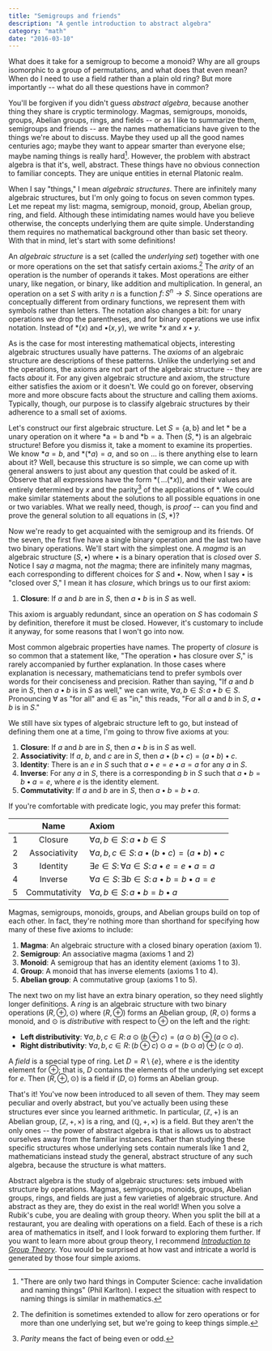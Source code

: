 ```yaml
---
title: "Semigroups and friends"
description: "A gentle introduction to abstract algebra"
category: "math"
date: "2016-03-10"
---
```


What does it take for a semigroup to become a monoid? Why are all groups isomorphic to a group of permutations, and what does that even mean? When do I need to use a field rather than a plain old ring? But more importantly -- what do all these questions have in common?

<!--more-->

You'll be forgiven if you didn't guess _abstract algebra_, because another thing they share is cryptic terminology. Magmas, semigroups, monoids, groups, Abelian groups, rings, and fields -- or as I like to summarize them, semigroups and friends -- are the names mathematicians have given to the things we're about to discuss. Maybe they used up all the good names centuries ago; maybe they want to appear smarter than everyone else; maybe naming things is really hard[^1]. However, the problem with abstract algebra is that it's, well, abstract. These things have no obvious connection to familiar concepts. They are unique entities in eternal Platonic realm.

When I say "things," I mean _algebraic structures_. There are infinitely many algebraic structures, but I'm only going to focus on seven common types. Let me repeat my list: magma, semigroup, monoid, group, Abelian group, ring, and field. Although these intimidating names would have you believe otherwise, the concepts underlying them are quite simple. Understanding them requires no mathematical background other than basic set theory. With that in mind, let's start with some definitions!

An _algebraic structure_ is a set (called the _underlying set_) together with one or more operations on the set that satisfy certain axioms.[^2] The _arity_ of an operation is the number of operands it takes. Most operations are either unary, like negation, or binary, like addition and multiplication. In general, an operation on a set $S$ with arity $n$ is a function $f\colon S^n\to S$. Since operations are conceptually different from ordinary functions, we represent them with symbols rather than letters. The notation also changes a bit: for unary operations we drop the parentheses, and for binary operations we use infix notation. Instead of $\ast(x)$ and $\bullet(x,y)$, we write $\ast x$ and $x \bullet y$.

As is the case for most interesting mathematical objects, interesting algebraic structures usually have patterns. The _axioms_ of an algebraic structure are descriptions of these patterns. Unlike the underlying set and the operations, the axioms are not part of the algebraic structure -- they are facts _about_ it. For any given algebraic structure and axiom, the structure either satisfies the axiom or it doesn't. We could go on forever, observing more and more obscure facts about the structure and calling them axioms. Typically, though, our purpose is to classify algebraic structures by their adherence to a small set of axioms.

Let's construct our first algebraic structure. Let $S=\{\mathrm{a},\mathrm{b}\}$ and let $\ast$ be a unary operation on it where $\ast\mathrm{a}=\mathrm{b}$ and $\ast\mathrm{b}=\mathrm{a}$. Then $(S,\ast)$ is an algebraic structure! Before you dismiss it, take a moment to examine its properties. We know $\ast a=b$, and $\ast(\ast a)=a$, and so on ... is there anything else to learn about it? Well, because this structure is so simple, we can come up with general answers to just about any question that could be asked of it. Observe that all expressions have the form $\ast(\,\dots(\ast x))$, and their values are entirely determined by $x$ and the parity[^3] of the applications of $\ast$. We could make similar statements about the solutions to all possible equations in one or two variables. What we really need, though, is _proof_ -- can you find and prove the general solution to all equations in $(S,\ast)$?

Now we're ready to get acquainted with the semigroup and its friends. Of the seven, the first five have a single binary operation and the last two have two binary operations. We'll start with the simplest one. A _magma_ is an algebraic structure $(S,\bullet)$ where $\bullet$ is a binary operation that is _closed_ over $S$. Notice I say _a_ magma, not _the_ magma; there are infinitely many magmas, each corresponding to different choices for $S$ and $\bullet$. Now, when I say $\bullet$ is "closed over $S$," I mean it has _closure_, which brings us to our first axiom:

1. **Closure**: If $a$ and $b$ are in $S$, then $a\bullet b$ is in $S$ as well.

This axiom is arguably redundant, since an operation on $S$ has codomain $S$ by definition, therefore it must be closed. However, it's customary to include it anyway, for some reasons that I won't go into now.

Most common algebraic properties have names. The property of _closure_ is so common that a statement like, "The operation $\bullet$ has closure over $S$," is rarely accompanied by further explanation. In those cases where explanation is necessary, mathematicians tend to prefer symbols over words for their conciseness and precision. Rather than saying, "If $a$ and $b$ are in $S$, then $a\bullet b$ is in $S$ as well," we can write, $\forall a,b \in S\colon a\bullet b\in S$. Pronouncing $\forall$ as "for all" and $\in$ as "in," this reads, "For all $a$ and $b$ in $S$, $a\bullet b$ is in $S$."

We still have six types of algebraic structure left to go, but instead of defining them one at a time, I'm going to throw five axioms at you:

1. **Closure**: If $a$ and $b$ are in $S$, then $a\bullet b$ is in $S$ as well.
2. **Associativity**: If $a$, $b$, and $c$ are in $S$, then $a\bullet(b\bullet c)=(a\bullet b)\bullet c$.</li>
3. **Identity**: There is an $e$ in $S$ such that $a\bullet e=e\bullet a=a$ for any $a$ in $S$.
4. **Inverse**: For any $a$ in $S$, there is a corresponding $b$ in $S$ such that $a\bullet b=b\bullet a=e$, where $e$ is the identity element.
5. **Commutativity**: If $a$ and $b$ are in $S$, then $a\bullet b=b\bullet a$.

If you're comfortable with predicate logic, you may prefer this format:

|| Name | Axiom |
|:-:|:----:|:------|
|1| Closure | $\forall a,b\in S\colon a\bullet b\in S$ |
|2| Associativity | $\forall a,b,c\in S\colon a\bullet(b\bullet c)=(a\bullet b)\bullet c$ |
|3| Identity | $\exists e\in S\colon\forall a\in S\colon a\bullet e=e\bullet a=a$ |
|4| Inverse | $\forall a\in S\colon\exists b\in S\colon a\bullet b=b\bullet a=e$ |
|5| Commutativity | $\forall a,b\in S\colon a\bullet b=b\bullet a$ |

Magmas, semigroups, monoids, groups, and Abelian groups build on top of each other. In fact, they're nothing more than shorthand for specifying how many of these five axioms to include:

1. **Magma**: An algebraic structure with a closed binary operation (axiom 1).
2. **Semigroup**: An associative magma (axioms 1 and 2)
3. **Monoid**: A semigroup that has an identity element (axioms 1 to 3).
4. **Group**: A monoid that has inverse elements (axioms 1 to 4).
5. **Abelian group**: A commutative group (axioms 1 to 5).

The next two on my list have an extra binary operation, so they need slightly longer definitions. A _ring_ is an algebraic structure with two binary operations $(R,\oplus,\odot)$ where $(R,\oplus)$ forms an Abelian group, $(R,\odot)$ forms a monoid, and $\odot$ is _distributive_ with respect to $\oplus$ on the left and the right:

- **Left distributivity**: $\forall a,b,c\in R\colon a\odot(b\oplus c)=(a\odot b)\oplus(a\odot c)$.
- **Right distributivity**: $\forall a,b,c\in R\colon (b\oplus c)\odot a=(b\odot a)\oplus(c\odot a)$.

A _field_ is a special type of ring. Let $D=R\setminus\{e\}$, where $e$ is the identity element for $\oplus$; that is, $D$ contains the elements of the underlying set except for $e$. Then $(R,\oplus,\odot)$ is a field if $(D,\odot)$ forms an Abelian group.

That's it! You've now been introduced to all seven of them. They may seem peculiar and overly abstract, but you've actually been using these structures ever since you learned arithmetic. In particular, $(\mathbb{Z},+)$ is an Abelian group, $(\mathbb{Z},+,\times)$ is a ring, and $(\mathbb{Q},+,\times)$ is a field. But they aren't the only ones -- the power of abstract algebra is that is allows us to abstract ourselves away from the familiar instances. Rather than studying these specific structures whose underlying sets contain numerals like 1 and 2, mathematicians instead study the general, abstract structure of any such algebra, because the structure is what matters.

Abstract algebra is the study of algebraic structures: sets imbued with structure by operations. Magmas, semigroups, monoids, groups, Abelian groups, rings, and fields are just a few varieties of algebraic structure. And abstract as they are, they do exist in the real world! When you solve a Rubik's cube, you are dealing with group theory. When you split the bill at a restaurant, you are dealing with operations on a field. Each of these is a rich area of mathematics in itself, and I look forward to exploring them further. If you want to learn more about group theory, I recommend [_Introduction to Group Theory_][dog]. You would be surprised at how vast and intricate a world is generated by those four simple axioms.

[^1]: "There are only two hard things in Computer Science: cache invalidation and naming things" (Phil Karlton). I expect the situation with respect to naming things is similar in mathematics.

[^2]: The definition is sometimes extended to allow for zero operations or for more than one underlying set, but we're going to keep things simple.

[^3]: _Parity_ means the fact of being even or odd.

[dog]: http://dogschool.tripod.com/index.html
